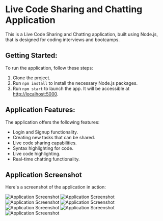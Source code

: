 # Live Code Sharing and Chatting Application

This is a Live Code Sharing and Chatting application, built using Node.js, that is designed for coding interviews and bootcamps.

## Getting Started:

To run the application, follow these steps:

1. Clone the project.
2. Run `npm install` to install the necessary Node.js packages.
3. Run `npm start` to launch the app. It will be accessible at [http://localhost:5000](http://localhost:5000).

## Application Features:

The application offers the following features:

- Login and Signup functionality.
- Creating new tasks that can be shared.
- Live code sharing capabilities.
- Syntax highlighting for code.
- Live code highlighting.
- Real-time chatting functionality.

## Application Screenshot

Here's a screenshot of the application in action:

![Application Screenshot](./ReadMe_ss/Screenshot%20(832).png)
![Application Screenshot](./ReadMe_ss/Screenshot%20(833).png)
![Application Screenshot](./ReadMe_ss/Screenshot%20(834).png)
![Application Screenshot](./ReadMe_ss/Screenshot%20(835).png)
![Application Screenshot](./ReadMe_ss/Screenshot%20(836).png)
![Application Screenshot](./ReadMe_ss/Screenshot%20(837).png)
![Application Screenshot](./ReadMe_ss/Screenshot%20(838).png)



